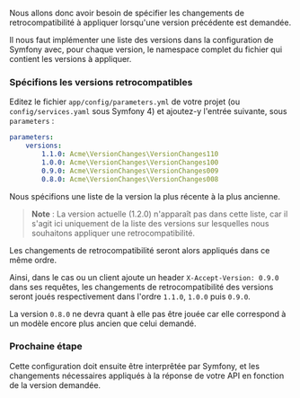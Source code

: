 Nous allons donc avoir besoin de spécifier les changements de retrocompatibilité à appliquer lorsqu'une version précédente est demandée.

Il nous faut implémenter une liste des versions dans la configuration de Symfony avec, pour chaque version, le namespace complet du fichier qui contient les versions à appliquer.

### Spécifions les versions retrocompatibles

Editez le fichier `app/config/parameters.yml` de votre projet (ou `config/services.yaml` sous Symfony 4) et ajoutez-y l'entrée suivante, sous `parameters` :

```yaml
parameters:
    versions:
        1.1.0: Acme\VersionChanges\VersionChanges110
        1.0.0: Acme\VersionChanges\VersionChanges100
        0.9.0: Acme\VersionChanges\VersionChanges009
        0.8.0: Acme\VersionChanges\VersionChanges008
```

Nous spécifions une liste de la version la plus récente à la plus ancienne.

> **Note** : La version actuelle (1.2.0) n'apparaît pas dans cette liste, car il s'agit ici uniquement de la liste des versions sur lesquelles nous souhaitons appliquer une retrocompatibilité.

Les changements de retrocompatibilité seront alors appliqués dans ce même ordre.

Ainsi, dans le cas ou un client ajoute un header `X-Accept-Version: 0.9.0` dans ses requêtes, les changements de retrocompatibilité des versions seront joués respectivement dans l'ordre `1.1.0`, `1.0.0` puis `0.9.0`.

La version `0.8.0` ne devra quant à elle pas être jouée car elle correspond à un modèle encore plus ancien que celui demandé.

### Prochaine étape

Cette configuration doit ensuite être interprêtée par Symfony, et les changements nécessaires appliqués à la réponse de votre API en fonction de la version demandée.
